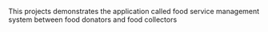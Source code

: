 This projects demonstrates the application called food service management system between food donators and food collectors
